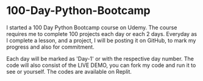 # 100-Day-Python-Bootcamp

I started a 100 Day Python Bootcamp course on Udemy. The course requires me to complete 100 projects each day or each 2 days. Everyday as I complete a lesson, and a project, I will be posting it on GitHub, to mark my progress and also for commitment. 

Each day will be marked as 'Day-1' or with the respective day number. The code will also consist of the LIVE DEMO, you can fork my code and run it to see or yourself. The codes are available on Replit.

